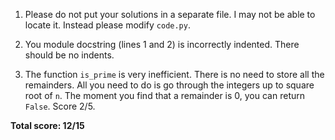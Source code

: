 1. Please do not put your solutions in a separate file. I may not be able to locate it. Instead please modify ``code.py``.

2. You module docstring (lines 1 and 2) is incorrectly indented. There should be no indents.

3. The function ``is_prime`` is very inefficient. There is no need to store all the remainders. All you need to do is go through the integers up to square root of ``n``. The moment you find that a remainder is 0, you can return ``False``. Score 2/5.

**Total score: 12/15**